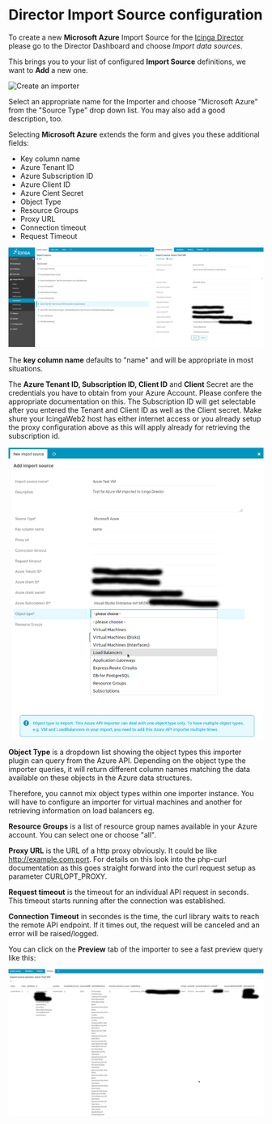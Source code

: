 <a name="Import-Source"></a>Director Import Source configuration
================================================================

To create a new **Microsoft Azure** Import Source for the [Icinga Director](
https://github.com/Icinga/icingaweb2-module-director) please go to the Director
Dashboard and choose *Import data sources*.

This brings you to your list of configured **Import Source** definitions,
we want to **Add** a new one.

![Create an importer](/doc/screenshot/readme/importer_overview.png)

Select an appropriate name for the Importer and choose "Microsoft Azure" from
the "Source Type" drop down list. You may also add a good description, too.

Selecting **Microsoft Azure** extends the form and gives you these additional
fields:

* Key column name
* Azure Tenant ID
* Azure Subscription ID
* Azure Client ID
* Azure Cient Secret
* Object Type
* Resource Groups
* Proxy URL
* Connection timeout
* Request Timeout


![Create or edit importer settings](/doc/screenshot/edit_importer.png)

The **key column name** defaults to "name" and will be appropriate in most
situations.

The **Azure Tenant ID, Subscription ID, Client ID** and **Client** Secret are
the credentials you have to obtain from your Azure Account. Please confere the
appropriate documentation on this. The Subscription ID will get selectable after
you entered the Tenant and Client ID as well as the Client secret.
Make shure your IcingaWeb2 host has either internet access or you already setup
the proxy configuration above as this will apply already for retrieving the
subscription id. 

![Object Types](/doc/screenshot/azure_object_types.png)

**Object Type** is a dropdown list showing the object types this importer
plugin can query from the Azure API. Depending on the object type the
importer queries, it will return different column names matching the data
available on these objects in the Azure data structures.

Therefore, you cannot mix object types within one importer instance. You
will have to configure an importer for virtual machines and another for
retrieving information on load balancers eg.

**Resource Groups** is a list of resource group names available in your Azure
account. You can select one or choose "all". 

**Proxy URL** is the URL of a http proxy obviously. It could be like
http://example.com:port. For details on this look into the php-curl
documentation as this goes straight forward into the curl request setup as
parameter CURLOPT_PROXY.

**Request timeout** is the timeout for an individual API request in seconds.
This timeout starts running after the connection was established.

**Connection Timeout** in secondes is the time, the curl library waits to reach
the remote API endpoint. If it times out, the request will be canceled and an
error will be raised/logged.


You can click on the **Preview** tab of the importer to see a fast preview query
like this:

![Preview](/doc/screenshot/vm_preview.png)

